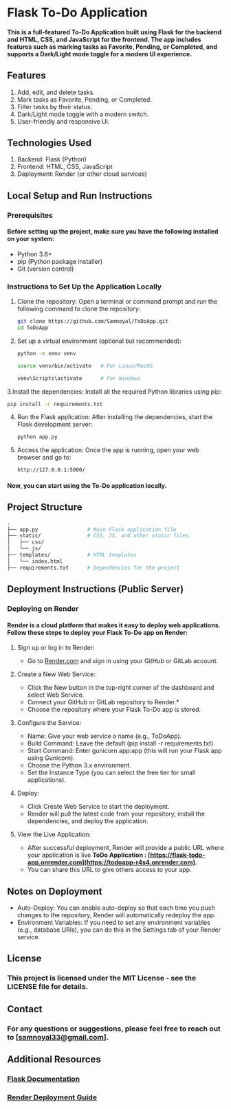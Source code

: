 # Flask To-Do Application
#### This is a full-featured To-Do Application built using Flask for the backend and HTML, CSS, and JavaScript for the frontend. The app includes features such as marking tasks as Favorite, Pending, or Completed, and supports a Dark/Light mode toggle for a modern UI experience.

## Features
   1. Add, edit, and delete tasks.
   2. Mark tasks as Favorite, Pending, or Completed.
   3. Filter tasks by their status.
   4. Dark/Light mode toggle with a modern switch.
   5. User-friendly and responsive UI.

## Technologies Used
   1. Backend: Flask (Python)
   2. Frontend: HTML, CSS, JavaScript
   3. Deployment: Render (or other cloud services)

## Local Setup and Run Instructions
### Prerequisites
#### Before setting up the project, make sure you have the following installed on your system:
   * Python 3.8+
   * pip (Python package installer)
   * Git (version control)
   
### Instructions to Set Up the Application Locally

1. Clone the repository: Open a terminal or command prompt and run the following command to clone the repository:

   ```bash
   git clone https://github.com/Samnoyal/ToDoApp.git
   cd ToDoApp
   ```

2. Set up a virtual environment (optional but recommended):
   
   ```bash
   python -m venv venv
   ```
   ```bash
   source venv/bin/activate   # For Linux/MacOS
   ```
   ```bash
   venv\Scripts\activate      # For Windows
   ```

3.Install the dependencies: Install all the required Python libraries using pip:
      
   ```bash
   pip install -r requirements.txt
   ```

4. Run the Flask application: After installing the dependencies, start the Flask development server:

   ```bash
   python app.py
   ```
      
5. Access the application: Once the app is running, open your web browser and go to:

   ```bash
   http://127.0.0.1:5000/
   ```

#### Now, you can start using the To-Do application locally.

## Project Structure
   ```bash
   .
   ├── app.py                # Main Flask application file
   ├── static/               # CSS, JS, and other static files
   │   ├── css/
   │   └── js/
   ├── templates/            # HTML templates
   │   └── index.html
   ├── requirements.txt      # Dependencies for the project
   ```

## Deployment Instructions (Public Server)
### Deploying on Render
#### Render is a cloud platform that makes it easy to deploy web applications. Follow these steps to deploy your Flask To-Do app on Render:

1. Sign up or log in to Render:
   
   * Go to [Render.com](https://dashboard.render.com/) and sign in using your GitHub or GitLab account.

2. Create a New Web Service:
   
   * Click the New button in the top-right corner of the dashboard and select Web Service.
   * Connect your GitHub or GitLab repository to Render.*
   * Choose the repository where your Flask To-Do app is stored.

3. Configure the Service:
   
   * Name: Give your web service a name (e.g., ToDoApp).
   * Build Command: Leave the default (pip install -r requirements.txt).
   * Start Command: Enter gunicorn app:app (this will run your Flask app using Gunicorn).
   * Choose the Python 3.x environment.
   * Set the Instance Type (you can select the free tier for small applications).

4. Deploy:

   * Click Create Web Service to start the deployment.
   * Render will pull the latest code from your repository, install the dependencies, and deploy the application.

5. View the Live Application:

   * After successful deployment, Render will provide a public URL where your application is live **ToDo Application : [https://flask-todo-app.onrender.com](https://todoapp-r4s4.onrender.com].**
   * You can share this URL to give others access to your app.

## Notes on Deployment
   * Auto-Deploy: You can enable auto-deploy so that each time you push changes to the repository, Render will automatically redeploy the app.
   * Environment Variables: If you need to set any environment variables (e.g., database URIs), you can do this in the Settings tab of your Render service.

## License
   ### This project is licensed under the MIT License - see the LICENSE file for details.

## Contact
   ### For any questions or suggestions, please feel free to reach out to [samnoyal33@gmail.com].

## Additional Resources
   ### [Flask Documentation](https://flask.palletsprojects.com/en/stable/)
   ### [Render Deployment Guide](https://docs.render.com/)
